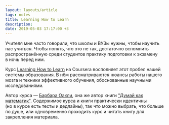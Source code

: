 ```yaml
---
layout: layouts/article
tags: notes
title: Learning How to Learn
description:
date: 2019-05-03 17:17:00 +3
---
```

Учителя мне часто говорили, что школы и ВУЗы нужны, чтобы научить нас учиться. Чтобы понять, что это не так, достаточно вспомнить распространённую среди студентов практику подготовки к экзамену в ночь перед ним.

Курс [Learning How to Learn](https://www.coursera.org/learn/learning-how-to-learn/) на Coursera восполняет этот пробел нашей системы образования. В нём рассматриваются нюансы работы нашего мозга и техники эффективного обучения, обоснованные научными исследованиями.

Автор курса — [Барбара Оакли](https://barbaraoakley.com), она же автор книги ["Думай как математик"](https://www.litres.ru/barbara-oakli/dumay-kak-matematik-kak-reshat-lubye-zadachi-bystree-i-effektivnee). Содержимое курса и книги практически идентичны (но в курсе есть тесты и дедлайны), так что можно выбрать, что больше по душе, или одновременно проходить курс и читать книгу для закрепления материала.
